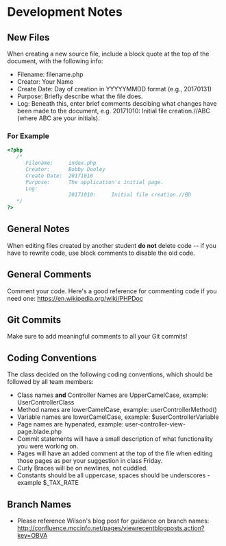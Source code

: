 # Development Notes
## New Files
When creating a new source file, include a block quote at the top of the document, with the following info:
  - Filename:      filename.php
  - Creator:       Your Name
  - Create Date:   Day of creation in YYYYYMMDD format (e.g., 20170131)
  - Purpose:       Briefly describe what the file does.
  - Log:           Beneath this, enter brief comments descibing what changes have been made to the document, e.g.
                   20171010:     Initial file creation.//ABC (where ABC are your initials).
                   
### For Example
```php
<?php
   /*
      Filename:     index.php
      Creator:      Bobby Dooley
      Create Date:  20171010
      Purpose:      The application's initial page.
      Log:
                    20171010:     Initial file creation.//BD
   */
?>
```
                   
## General Notes
When editing files created by another student **do not** delete code -- if you have to rewrite code, use block comments to disable the old code.

## General Comments
Comment your code. Here's a good reference for commenting code if you need one: https://en.wikipedia.org/wiki/PHPDoc

## Git Commits
Make sure to add meaningful comments to all your Git commits!

## Coding Conventions
The class decided on the following coding conventions, which should be followed by all team members:

  - Class names **and** Controller Names are UpperCamelCase, example: UserControllerClass
  - Method names are lowerCamelCase, example: userControllerMethod()
  - Variable names are lowerCamelCase, example: $userControllerVariable
  - Page names are hypenated, example: user-controller-view-page.blade.php
  - Commit statements will have a small description of what functionality you were working on.
  - Pages will have an added comment at the top of the file when editing those pages as per your suggestion in class Friday.
  - Curly Braces will be on newlines, not cuddled.
  - Constants should be all uppercase, spaces should be underscores - example $_TAX_RATE
  
## Branch Names

   - Please reference Wilson's blog post for guidance on branch names: http://confluence.mccinfo.net/pages/viewrecentblogposts.action?key=OBVA
